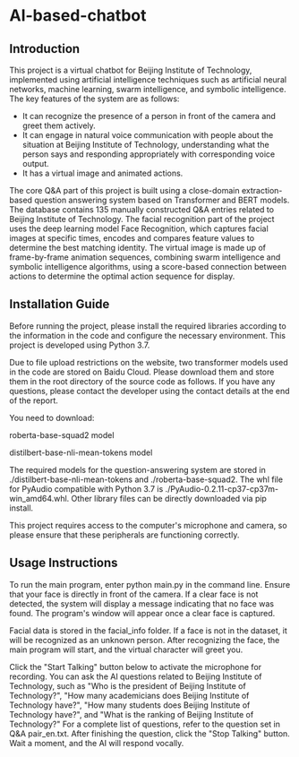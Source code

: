 # AI-based-chatbot
## Introduction
This project is a virtual chatbot for Beijing Institute of Technology, implemented using artificial intelligence techniques such as artificial neural networks, machine learning, swarm intelligence, and symbolic intelligence. The key features of the system are as follows:

* It can recognize the presence of a person in front of the camera and greet them actively.
* It can engage in natural voice communication with people about the situation at Beijing Institute of Technology, understanding what the person says and responding appropriately with corresponding voice output.
* It has a virtual image and animated actions.

The core Q&A part of this project is built using a close-domain extraction-based question answering system based on Transformer and BERT models. The database contains 135 manually constructed Q&A entries related to Beijing Institute of Technology. The facial recognition part of the project uses the deep learning model Face Recognition, which captures facial images at specific times, encodes and compares feature values to determine the best matching identity. The virtual image is made up of frame-by-frame animation sequences, combining swarm intelligence and symbolic intelligence algorithms, using a score-based connection between actions to determine the optimal action sequence for display.

## Installation Guide
Before running the project, please install the required libraries according to the information in the code and configure the necessary environment. This project is developed using Python 3.7.

Due to file upload restrictions on the website, two transformer models used in the code are stored on Baidu Cloud. Please download them and store them in the root directory of the source code as follows. If you have any questions, please contact the developer using the contact details at the end of the report.

You need to download:

roberta-base-squad2 model


distilbert-base-nli-mean-tokens model

The required models for the question-answering system are stored in ./distilbert-base-nli-mean-tokens and ./roberta-base-squad2. The whl file for PyAudio compatible with Python 3.7 is ./PyAudio-0.2.11-cp37-cp37m-win_amd64.whl. Other library files can be directly downloaded via pip install.

This project requires access to the computer's microphone and camera, so please ensure that these peripherals are functioning correctly.

## Usage Instructions
To run the main program, enter python main.py in the command line. Ensure that your face is directly in front of the camera. If a clear face is not detected, the system will display a message indicating that no face was found. The program's window will appear once a clear face is captured.

Facial data is stored in the facial_info folder. If a face is not in the dataset, it will be recognized as an unknown person. After recognizing the face, the main program will start, and the virtual character will greet you.

Click the "Start Talking" button below to activate the microphone for recording. You can ask the AI questions related to Beijing Institute of Technology, such as "Who is the president of Beijing Institute of Technology?", "How many academicians does Beijing Institute of Technology have?", "How many students does Beijing Institute of Technology have?", and "What is the ranking of Beijing Institute of Technology?" For a complete list of questions, refer to the question set in Q&A pair_en.txt. After finishing the question, click the "Stop Talking" button. Wait a moment, and the AI will respond vocally.
